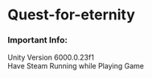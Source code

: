 # Quest-for-eternity

### Important Info:
Unity Version 6000.0.23f1 <br> 
Have Steam Running while Playing Game
